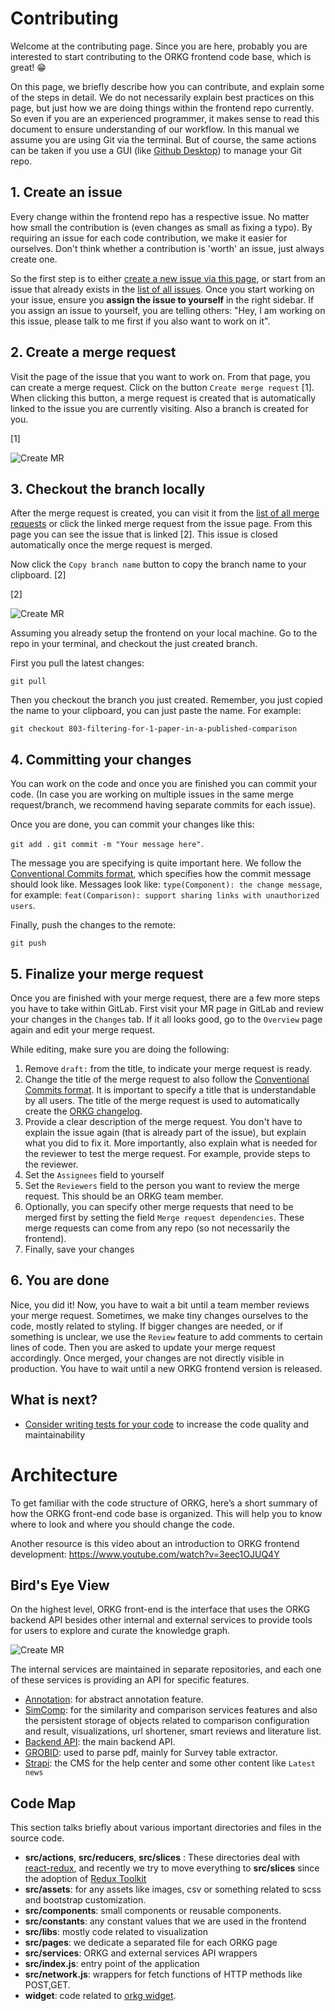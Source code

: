 # Contributing

Welcome at the contributing page. Since you are here, probably you are interested to start contributing to the ORKG frontend code base, which is great! 😁

On this page, we briefly describe how you can contribute, and explain some of the steps in detail. We do not necessarily explain best practices on this page, but just how we are doing things within the frontend repo currently. So even if you are an experienced programmer, it makes sense to read this document to ensure understanding of our workflow. In this manual we assume you are using Git via the terminal. But of course, the same actions can be taken if you use a GUI (like [Github Desktop](https://desktop.github.com/)) to manage your Git repo.

## 1. Create an issue

Every change within the frontend repo has a respective issue. No matter how small the contribution is (even changes as small as fixing a typo). By requiring an issue for each code contribution, we make it easier for ourselves. Don't think whether a contribution is 'worth' an issue, just always create one.

So the first step is to either [create a new issue via this page](https://gitlab.com/TIBHannover/orkg/orkg-frontend/-/issues/new?issue), or start from an issue that already exists in the [list of all issues](https://gitlab.com/TIBHannover/orkg/orkg-frontend/-/issues). Once you start working on your issue, ensure you **assign the issue to yourself** in the right sidebar. If you assign an issue to yourself, you are telling others: "Hey, I am working on this issue, please talk to me first if you also want to work on it".

## 2. Create a merge request

Visit the page of the issue that you want to work on. From that page, you can create a merge request. Click on the button `Create merge request` [1]. When clicking this button, a merge request is created that is automatically linked to the issue you are currently visiting. Also a branch is created for you.

[1]

![Create MR](./docs/create-mr.png)

## 3. Checkout the branch locally

After the merge request is created, you can visit it from the [list of all merge requests](https://gitlab.com/TIBHannover/orkg/orkg-frontend/-/merge_requests) or click the linked merge request from the issue page. From this page you can see the issue that is linked [2]. This issue is closed automatically once the merge request is merged.

Now click the `Copy branch name` button to copy the branch name to your clipboard. [2]

[2]

![Create MR](./docs/copy-branch.png)

Assuming you already setup the frontend on your local machine. Go to the repo in your terminal, and checkout the just created branch.

First you pull the latest changes:

`git pull`

Then you checkout the branch you just created. Remember, you just copied the name to your clipboard, you can just paste the name. For example:

`git checkout 803-filtering-for-1-paper-in-a-published-comparison`

## 4. Committing your changes

You can work on the code and once you are finished you can commit your code. (In case you are working on multiple issues in the same merge request/branch, we recommend having separate commits for each issue).

Once you are done, you can commit your changes like this:

`git add .`
`git commit -m "Your message here"`.

The message you are specifying is quite important here. We follow the [Conventional Commits format](https://www.conventionalcommits.org/en/v1.0.0/), which specifies how the commit message should look like. Messages look like: `type(Component): the change message`, for example: `feat(Comparison): support sharing links with unauthorized users`.

Finally, push the changes to the remote:

`git push`

## 5. Finalize your merge request

Once you are finished with your merge request, there are a few more steps you have to take within GitLab. First visit your MR page in GitLab and review your changes in the `Changes` tab. If it all looks good, go to the `Overview` page again and edit your merge request.

While editing, make sure you are doing the following:

1. Remove `draft:` from the title, to indicate your merge request is ready.
2. Change the title of the merge request to also follow the [Conventional Commits format](https://www.conventionalcommits.org/en/v1.0.0/). It is important to specify a title that is understandable by all users. The title of the merge request is used to automatically create the [ORKG changelog](https://www.orkg.org/orkg/changelog).
3. Provide a clear description of the merge request. You don't have to explain the issue again (that is already part of the issue), but explain what you did to fix it. More importantly, also explain what is needed for the reviewer to test the merge request. For example, provide steps to the reviewer.
4. Set the `Assignees` field to yourself
5. Set the `Reviewers` field to the person you want to review the merge request. This should be an ORKG team member.
6. Optionally, you can specify other merge requests that need to be merged first by setting the field `Merge request dependencies`. These merge requests can come from any repo (so not necessarily the frontend).
7. Finally, save your changes

## 6. You are done

Nice, you did it! Now, you have to wait a bit until a team member reviews your merge request. Sometimes, we make tiny changes ourselves to the code, mostly related to styling. If bigger changes are needed, or if something is unclear, we use the `Review` feature to add comments to certain lines of code. Then you are asked to update your merge request accordingly. Once merged, your changes are not directly visible in production. You have to wait until a new ORKG frontend version is released.

## What is next?

-   [Consider writing tests for your code](https://gitlab.com/TIBHannover/orkg/orkg-frontend/-/wikis/Contributing:-automated-testing) to increase the code quality and maintainability

# Architecture

To get familiar with the code structure of ORKG, here’s a short summary of how the ORKG front-end code base is organized. This will help you to know where to look and where you should change the code.

Another resource is this video about an introduction to ORKG frontend development: https://www.youtube.com/watch?v=3eec1OJUQ4Y

## Bird's Eye View

On the highest level, ORKG front-end is the interface that uses the ORKG backend API besides other internal and external services to provide tools for users to explore and curate the knowledge graph.

![Create MR](./docs/ORKG-services.jpg)

The internal services are maintained in separate repositories, and each one of these services is providing an API for specific features.

-   [Annotation](https://gitlab.com/TIBHannover/orkg/annotation): for abstract annotation feature.
-   [SimComp](https://gitlab.com/TIBHannover/orkg/orkg-similarity): for the similarity and comparison services features and also the persistent storage of objects related to comparison configuration and result, visualizations, url shortener, smart reviews and literature list.
-   [Backend API](https://gitlab.com/TIBHannover/orkg/orkg-backend): the main backend API.
-   [GROBID](https://gitlab.com/TIBHannover/orkg/annotation/-/blob/master/docker-compose.yml#L12): used to parse pdf, mainly for Survey table extractor.
-   [Strapi](https://gitlab.com/TIBHannover/orkg/strapi): the CMS for the help center and some other content like `Latest news`

## Code Map

This section talks briefly about various important directories and files in the source code.

-   **src/actions**, **src/reducers**, **src/slices** : These directories deal with [react-redux](https://redux.js.org/), and recently we try to move everything to **src/slices** since the adoption of [Redux Toolkit](https://redux-toolkit.js.org/)
-   **src/assets**: for any assets like images, csv or something related to scss and bootstrap customization.
-   **src/components**: small components or reusable components.
-   **src/constants**: any constant values that we are used in the frontend
-   **src/libs**: mostly code related to visualization
-   **src/pages**: we dedicate a separated file for each ORKG page
-   **src/services**: ORKG and external services API wrappers
-   **src/index.js**: entry point of the application
-   **src/network.js**: wrappers for fetch functions of HTTP methods like POST,GET.
-   **widget**: code related to [orkg widget](https://gitlab.com/TIBHannover/orkg/orkg-frontend/-/blob/master/widget/README.md).
